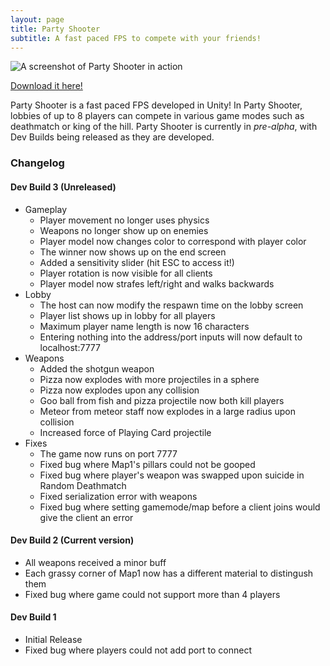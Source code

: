 ```yaml
---
layout: page
title: Party Shooter
subtitle: A fast paced FPS to compete with your friends!
---
```


![A screenshot of Party Shooter in action](https://i.ibb.co/nDJcCK4/Screenshot-from-2023-05-21-23-00-23.png)

[Download it here!](https://drive.google.com/file/d/1AuwU0v7oqLcdqL5f5_u8eMEcbnIr37rP/view?usp=sharing)

Party Shooter is a fast paced FPS developed in Unity! In Party Shooter, lobbies of up to 8 players can compete in various game modes such as deathmatch or king of the hill. Party Shooter is currently in *pre-alpha*, with Dev Builds being released as they are developed. 

### Changelog
#### Dev Build 3 (Unreleased)
- Gameplay
    - Player movement no longer uses physics
    - Weapons no longer show up on enemies
    - Player model now changes color to correspond with player color
    - The winner now shows up on the end screen
    - Added a sensitivity slider (hit ESC to access it!)
    - Player rotation is now visible for all clients
    - Player model now strafes left/right and walks backwards
- Lobby
    - The host can now modify the respawn time on the lobby screen
    - Player list shows up in lobby for all players
    - Maximum player name length is now 16 characters
    - Entering nothing into the address/port inputs will now default to localhost:7777
- Weapons
    - Added the shotgun weapon
    - Pizza now explodes with more projectiles in a sphere
    - Pizza now explodes upon any collision
    - Goo ball from fish and pizza projectile now both kill players
    - Meteor from meteor staff now explodes in a large radius upon collision
    - Increased force of Playing Card projectile
- Fixes
    - The game now runs on port 7777
    - Fixed bug where Map1's pillars could not be gooped
    - Fixed bug where player's weapon was swapped upon suicide in Random Deathmatch
    - Fixed serialization error with weapons
    - Fixed bug where setting gamemode/map before a client joins would give the client an error

#### Dev Build 2 (Current version)
- All weapons received a minor buff
- Each grassy corner of Map1 now has a different material to distingush them
- Fixed bug where game could not support more than 4 players

#### Dev Build 1
- Initial Release
- Fixed bug where players could not add port to connect

